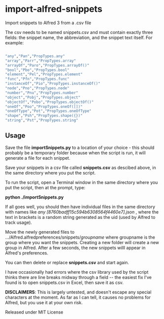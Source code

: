 # import-alfred-snippets
Import snippets to Alfred 3 from a .csv file

The csv needs to be named snippets.csv and must contain exactly three fields: the snippet name, the abbreviation, and the snippet text itself.  For example:

```bash

"any","Pan","PropTypes.any"
"array","Parr","PropTypes.array"
"arrayOf","Paro","PropTypes.arrayOf()"
"bool","Pbo","PropTypes.bool"
"element","Pel","PropTypes.element"
"func","Pfn","PropTypes.func"
"instanceOf","Pio","PropTypes.instanceOf()"
"node","Pno","PropTypes.node"
"number","Pnu","PropTypes.number"
"object","Pobj","PropTypes.object"
"objectOf","Pobo","PropTypes.objectOf()"
"oneOf","Poo","PropTypes.oneOf([])"
"oneOfType","Pot","PropTypes.oneOfType"
"shape","Psh","PropTypes.shape({})"
"string","Pst","PropTypes.string"

```

## Usage

Save the file **importSnippets.py** to a location of your choice - this should probably be a temporary folder because 
when the script is run, it will generate a file for each snippet.

Save your snippets in a csv file called **snippets.csv** as descibed above, in the same directory where you put the script.

To run the script, open a Terminal window in the same directory where you put the script, then at the prompt, type:

**python ./importSnippets.py**

If all goes well, you should then have individual files in the same directory with names like *any [8760badff15c594b6308564f4460e7].json* , where the text in brackets is a random string generated as the uid (used by Alfred to track usage).

Move the newly generated files to .../Alfred.alfredpreferences/snippets/*groupname* where groupname is the group where you want the snippets.  Creating a new folder will create a new group in Alfred.  After a few seconds, the new snippets willl appear in Alfred's preferences.

You can then delete or replace **snippets.csv** and start again.

I have occasionally had errors where the csv library used by the script thinks there are line breaks midway through a field -- the easiest fix I've found is to open snippets.csv in Excel, then save it as csv.

**DISCLAIMERS**: This is largely untested, and doesn't escape any special characters at the moment.  As far as I can tell, it causes no problems for Alfred, but you use it at your own risk.

Released under MIT License
